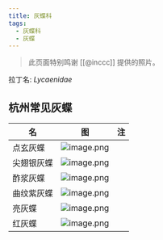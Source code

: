 ```yaml
---
title: 灰蝶科
tags:
  - 灰蝶科
  - 灰蝶
---
```


> 此页面特别鸣谢 [[@inccc]] 提供的照片。

拉丁名: *Lycaenidae*
## 杭州常见灰蝶

| 名 | 图 | 注 |
| ---- | ---- | ---- |
| 点玄灰蝶 | ![image.png](https://gotcha-picgo-bed.oss-cn-beijing.aliyuncs.com/20240121153805.png)<br> |  |
| 尖翅银灰蝶 | ![image.png](https://gotcha-picgo-bed.oss-cn-beijing.aliyuncs.com/20240121153909.png)<br> |  |
| 酢浆灰蝶 | ![image.png](https://gotcha-picgo-bed.oss-cn-beijing.aliyuncs.com/20240121153954.png)<br> |  |
| 曲纹紫灰蝶 | ![image.png](https://gotcha-picgo-bed.oss-cn-beijing.aliyuncs.com/20240121154041.png)<br> |  |
| 亮灰蝶 | ![image.png](https://gotcha-picgo-bed.oss-cn-beijing.aliyuncs.com/20240121154114.png)<br> |  |
| 红灰蝶 | ![image.png](https://gotcha-picgo-bed.oss-cn-beijing.aliyuncs.com/20240121154143.png)<br> |  |
